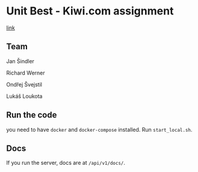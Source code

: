 # Unit Best - Kiwi.com assignment
[link](http://unit.bestprague.cz/)

## Team
Jan Šindler

Richard Werner

Ondřej Švejstil

Lukáš Loukota


## Run the code

you need to have `docker` and `docker-compose` installed. Run `start_local.sh`.

## Docs
If you run the server, docs are at `/api/v1/docs/`.